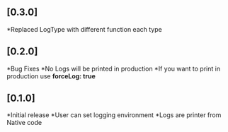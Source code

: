 ## [0.3.0]

*Replaced LogType with different function each type

## [0.2.0]

*Bug Fixes
*No Logs will be printed in production
*If you want to print in production use **forceLog: true**

## [0.1.0]

*Initial release
*User can set logging environment
*Logs are printer from Native code